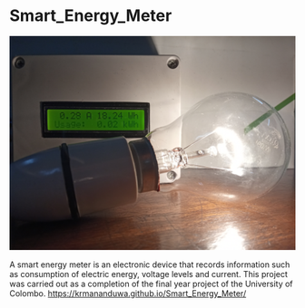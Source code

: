 # Smart_Energy_Meter
<img src="Images/Finished Product/Energy Meter Front When Device ON.jpg" alt="SmartEnergyMeterImage">

A smart energy meter is an electronic device that records information such as consumption of electric energy, voltage levels and current. This project was carried out as a completion of the final year project of the University of Colombo.
https://krmananduwa.github.io/Smart_Energy_Meter/

